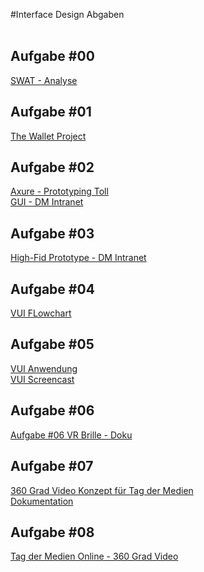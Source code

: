 #Interface Design Abgaben <br><br>

 <h2 id="task-0">Aufgabe #00</h2>
<a href="Aufgabe 0/Interface Design_Aufgabe _00.pdf" target="_blank">SWAT - Analyse</a><br>

 <h2 id="task-1">Aufgabe #01</h2>
<a href="Aufgabe 1/Interface Design_Aufgabe_01.pdf" target="_blank">The Wallet Project</a><br>

 <h2 id="task-2">Aufgabe #02</h2>
<a href="Aufgabe 2/Interface Design_Aufgabe_02_1.pdf" target="_blank">Axure - Prototyping Toll</a><br>
<a href="Aufgabe 2/Interface Design_Aufgabe_02_2.pdf" target="_blank">GUI - DM Intranet</a><br>

 <h2 id="task-3">Aufgabe #03</h2>
<a href="https://ks9p82.axshare.com/#id=nstwam&p=page_1" target="_blank">High-Fid Prototype - DM Intranet</a><br>

 <h2 id="task-4">Aufgabe #04</h2>
<a href="Aufgabe 4/Interface Design_Aufgabe_04_Flow ChartV2.pdf.pdf" target="_blank">VUI FLowchart</a><br>


 <h2 id="task-5">Aufgabe #05</h2>
<a href="https://sftp.hs-furtwangen.de/~augustod/interface_design/Artjom_Design/playground-artyom.html" target="_blank">VUI Anwendung</a><br>
<a href="https://sftp.hs-furtwangen.de/~augustod/interface_design/Artjom_Design/VUI_1.mp4" target="_blank">VUI Screencast</a><br>

 <h2 id="task-6">Aufgabe #06</h2>
<a href="Aufgabe 6/VR Cardboard Brille_Doku.pdf" target="_blank">Aufgabe #06 VR Brille - Doku</a><br>

 <h2 id="task-7">Aufgabe #07</h2>
<a href="https://drive.google.com/file/d/1CEIZLjL8hplm_FtYh03avJ4eG6cRBRJD/view" target="_blank">360 Grad Video Konzept für Tag der Medien </a><br>
<a href="Aufgabe 7/IFD-Aufgabe7-VR-Konzept.pdf" target="_blank">Dokumentation </a><br>

 <h2 id="task-8">Aufgabe #08</h2>
<a href="https://www.youtube.com/watch?v=PMrPGeQ6YkQ&feature=youtu.be&ab_channel=AnastasiaHirt" target="_blank">Tag der Medien Online - 360 Grad Video</a><br>

